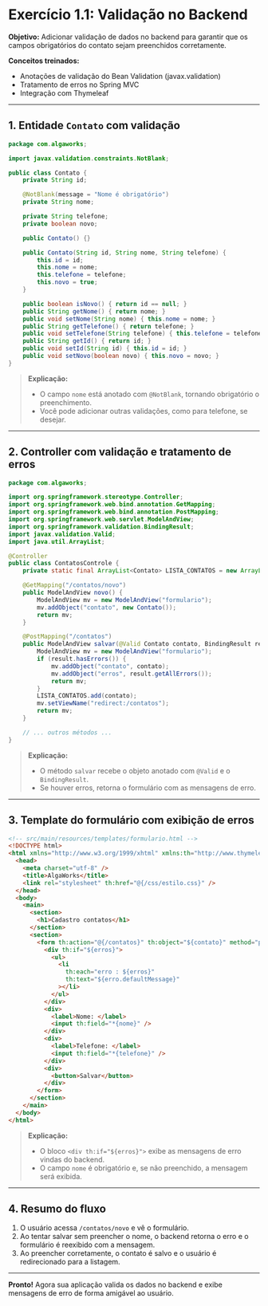# Exercício 1.1: Validação no Backend

**Objetivo:**
Adicionar validação de dados no backend para garantir que os campos obrigatórios do contato sejam preenchidos corretamente.

**Conceitos treinados:**

- Anotações de validação do Bean Validation (javax.validation)
- Tratamento de erros no Spring MVC
- Integração com Thymeleaf

---

## 1. Entidade `Contato` com validação

```java
package com.algaworks;

import javax.validation.constraints.NotBlank;

public class Contato {
    private String id;

    @NotBlank(message = "Nome é obrigatório")
    private String nome;

    private String telefone;
    private boolean novo;

    public Contato() {}

    public Contato(String id, String nome, String telefone) {
        this.id = id;
        this.nome = nome;
        this.telefone = telefone;
        this.novo = true;
    }

    public boolean isNovo() { return id == null; }
    public String getNome() { return nome; }
    public void setNome(String nome) { this.nome = nome; }
    public String getTelefone() { return telefone; }
    public void setTelefone(String telefone) { this.telefone = telefone; }
    public String getId() { return id; }
    public void setId(String id) { this.id = id; }
    public void setNovo(boolean novo) { this.novo = novo; }
}
```

> **Explicação:**
>
> - O campo `nome` está anotado com `@NotBlank`, tornando obrigatório o preenchimento.
> - Você pode adicionar outras validações, como para telefone, se desejar.

---

## 2. Controller com validação e tratamento de erros

```java
package com.algaworks;

import org.springframework.stereotype.Controller;
import org.springframework.web.bind.annotation.GetMapping;
import org.springframework.web.bind.annotation.PostMapping;
import org.springframework.web.servlet.ModelAndView;
import org.springframework.validation.BindingResult;
import javax.validation.Valid;
import java.util.ArrayList;

@Controller
public class ContatosControle {
    private static final ArrayList<Contato> LISTA_CONTATOS = new ArrayList<>();

    @GetMapping("/contatos/novo")
    public ModelAndView novo() {
        ModelAndView mv = new ModelAndView("formulario");
        mv.addObject("contato", new Contato());
        return mv;
    }

    @PostMapping("/contatos")
    public ModelAndView salvar(@Valid Contato contato, BindingResult result) {
        ModelAndView mv = new ModelAndView("formulario");
        if (result.hasErrors()) {
            mv.addObject("contato", contato);
            mv.addObject("erros", result.getAllErrors());
            return mv;
        }
        LISTA_CONTATOS.add(contato);
        mv.setViewName("redirect:/contatos");
        return mv;
    }

    // ... outros métodos ...
}
```

> **Explicação:**
>
> - O método `salvar` recebe o objeto anotado com `@Valid` e o `BindingResult`.
> - Se houver erros, retorna o formulário com as mensagens de erro.

---

## 3. Template do formulário com exibição de erros

```html
<!-- src/main/resources/templates/formulario.html -->
<!DOCTYPE html>
<html xmlns="http://www.w3.org/1999/xhtml" xmlns:th="http://www.thymeleaf.org">
  <head>
    <meta charset="utf-8" />
    <title>AlgaWorks</title>
    <link rel="stylesheet" th:href="@{/css/estilo.css}" />
  </head>
  <body>
    <main>
      <section>
        <h1>Cadastro contatos</h1>
      </section>
      <section>
        <form th:action="@{/contatos}" th:object="${contato}" method="post">
          <div th:if="${erros}">
            <ul>
              <li
                th:each="erro : ${erros}"
                th:text="${erro.defaultMessage}"
              ></li>
            </ul>
          </div>
          <div>
            <label>Nome: </label>
            <input th:field="*{nome}" />
          </div>
          <div>
            <label>Telefone: </label>
            <input th:field="*{telefone}" />
          </div>
          <div>
            <button>Salvar</button>
          </div>
        </form>
      </section>
    </main>
  </body>
</html>
```

> **Explicação:**
>
> - O bloco `<div th:if="${erros}">` exibe as mensagens de erro vindas do backend.
> - O campo `nome` é obrigatório e, se não preenchido, a mensagem será exibida.

---

## 4. Resumo do fluxo

1. O usuário acessa `/contatos/novo` e vê o formulário.
2. Ao tentar salvar sem preencher o nome, o backend retorna o erro e o formulário é reexibido com a mensagem.
3. Ao preencher corretamente, o contato é salvo e o usuário é redirecionado para a listagem.

---

**Pronto!** Agora sua aplicação valida os dados no backend e exibe mensagens de erro de forma amigável ao usuário.
